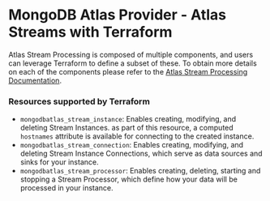 # MongoDB Atlas Provider - Atlas Streams with Terraform

Atlas Stream Processing is composed of multiple components, and users can leverage Terraform to define a subset of these. To obtain more details on each of the components please refer to the [Atlas Stream Processing Documentation](https://www.mongodb.com/docs/atlas/atlas-sp/overview/#atlas-stream-processing-overview).

### Resources supported by Terraform

- `mongodbatlas_stream_instance`: Enables creating, modifying, and deleting Stream Instances. as part of this resource, a computed `hostnames` attribute is available for connecting to the created instance.
- `mongodbatlas_stream_connection`: Enables creating, modifying, and deleting Stream Instance Connections, which serve as data sources and sinks for your instance.
- `mongodbatlas_stream_processor`: Enables creating, deleting, starting and stopping a Stream Processor, which define how your data will be processed in your instance.
